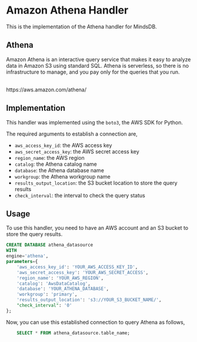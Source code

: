 # Amazon Athena Handler

This is the implementation of the Athena handler for MindsDB.

## Athena
Amazon Athena is an interactive query service that makes it easy to analyze data in Amazon S3 using standard SQL.
Athena is serverless, so there is no infrastructure to manage, and you pay only for the queries that you run.

<br>
https://aws.amazon.com/athena/

## Implementation
This handler was implemented using the `boto3`, the AWS SDK for Python.

The required arguments to establish a connection are,
* `aws_access_key_id`: the AWS access key
* `aws_secret_access_key`: the AWS secret access key
* `region_name`: the AWS region
* `catalog`: the Athena catalog name
* `database`: the Athena database name
* `workgroup`: the Athena workgroup name
* `results_output_location`: the S3 bucket location to store the query results
* `check_interval`: the interval to check the query status

## Usage
To use this handler, you need to have an AWS account and an S3 bucket to store the query results.

```sql
CREATE DATABASE athena_datasource
WITH
engine='athena',
parameters={
    'aws_access_key_id': 'YOUR_AWS_ACCESS_KEY_ID',
    'aws_secret_access_key': 'YOUR_AWS_SECRET_ACCESS',
    'region_name': 'YOUR_AWS_REGION',
    'catalog': 'AwsDataCatalog',
    'database': 'YOUR_ATHENA_DATABASE',
    'workgroup': 'primary',
    'results_output_location': 's3://YOUR_S3_BUCKET_NAME/',
    "check_interval": '0'
};
```

Now, you can use this established connection to query Athena as follows,
```sql
    SELECT * FROM athena_datasource.table_name;
```